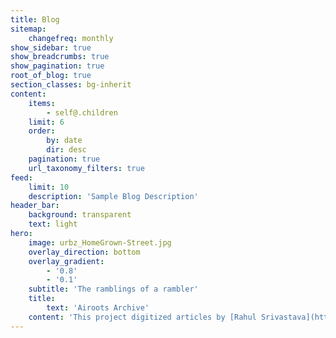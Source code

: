 ```yaml
---
title: Blog
sitemap:
    changefreq: monthly
show_sidebar: true
show_breadcrumbs: true
show_pagination: true
root_of_blog: true
section_classes: bg-inherit
content:
    items:
        - self@.children
    limit: 6
    order:
        by: date
        dir: desc
    pagination: true
    url_taxonomy_filters: true
feed:
    limit: 10
    description: 'Sample Blog Description'
header_bar:
    background: transparent
    text: light
hero:
    image: urbz_HomeGrown-Street.jpg
    overlay_direction: bottom
    overlay_gradient:
        - '0.8'
        - '0.1'
    subtitle: 'The ramblings of a rambler'
    title:
        text: 'Airoots Archive'
    content: 'This project digitized articles by [Rahul Srivastava](https://www.urbz.net/rahul) and [Matias Echanove](https://www.urbz.net/matias) for airoots / ɛəruːts /, a blog covering diverse topics like adventitious roots, urban forests, villages, natural cities, lost tribes, new nomads, and everything in between.'
---
```


